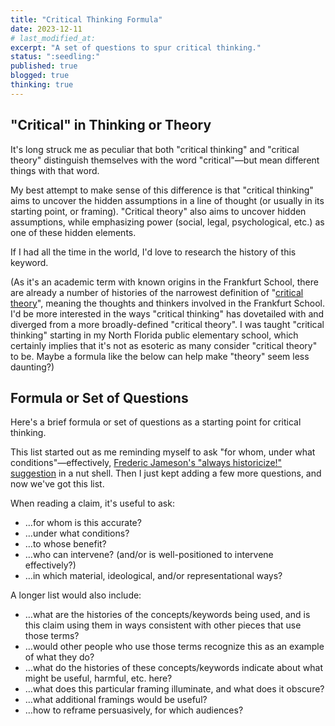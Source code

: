 ```yaml
---
title: "Critical Thinking Formula"
date: 2023-12-11  
# last_modified_at:  
excerpt: "A set of questions to spur critical thinking."
status: ":seedling:"  
published: true
blogged: true
thinking: true
---
```


## "Critical" in Thinking or Theory  

It's long struck me as peculiar that both "critical thinking" and "critical theory" distinguish themselves with the word "critical"—but mean different things with that word.  

My best attempt to make sense of this difference is that "critical thinking" aims to uncover the hidden assumptions in a line of thought (or usually in its starting point, or framing). "Critical theory" also aims to uncover hidden assumptions, while emphasizing power (social, legal, psychological, etc.) as one of these hidden elements.  

If I had all the time in the world, I'd love to research the history of this keyword.  

(As it's an academic term with known origins in the Frankfurt School, there are already a number of histories of the narrowest definition of "[critical theory](https://plato.stanford.edu/entries/critical-theory/)", meaning the thoughts and thinkers involved in the Frankfurt School. I'd be more interested in the ways "critical thinking" has dovetailed with and diverged from a more broadly-defined "critical theory". I was taught "critical thinking" starting in my North Florida public elementary school, which certainly implies that it's not as esoteric as many consider "critical theory" to be. Maybe a formula like the below can help make "theory" seem less daunting?)  

## Formula or Set of Questions  

Here's a brief formula or set of questions as a starting point for critical thinking.  

This list started out as me reminding myself to ask "for whom, under what conditions"—effectively, [Frederic Jameson's "always historicize!" suggestion](https://web.archive.org/web/20230807003329/https://www.cla.purdue.edu/academic/english/theory/postmodernism/modules/jamesonpomomainframe.html) in a nut shell. Then I just kept adding a few more questions, and now we've got this list.  

When reading a claim, it's useful to ask:  

- …for whom is this accurate?  
- …under what conditions?  
- …to whose benefit?  
- …who can intervene? (and/or is well-positioned to intervene effectively?)  
- …in which material, ideological, and/or representational ways?  

A longer list would also include:  

- …what are the histories of the concepts/keywords being used, and is this claim using them in ways consistent with other pieces that use those terms?  
- …would other people who use those terms recognize this as an example of what they do?  
- …what do the histories of these concepts/keywords indicate about what might be useful, harmful, etc. here?  
- …what does this particular framing illuminate, and what does it obscure?  
- …what additional framings would be useful?  
- …how to reframe persuasively, for which audiences?  